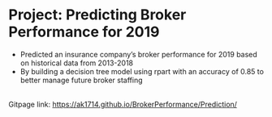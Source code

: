 # Project: Predicting Broker Performance for 2019

*	Predicted an insurance company’s broker performance for 2019 based on historical data from 2013-2018
*	By building a decision tree model using rpart with an accuracy of 0.85 to better manage future broker staffing

<br>Gitpage link: https://ak1714.github.io/BrokerPerformance/Prediction/
